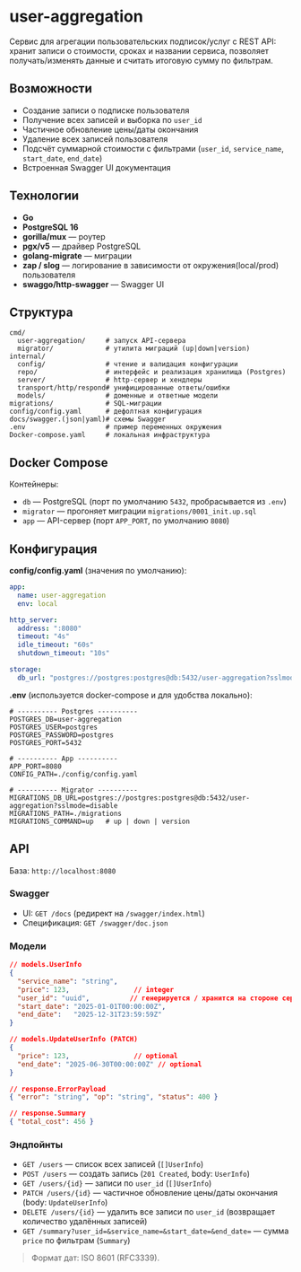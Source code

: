 # user-aggregation

Сервис для агрегации пользовательских подписок/услуг с REST API: хранит записи о стоимости, сроках и названии сервиса, позволяет получать/изменять данные и считать итоговую сумму по фильтрам.

## Возможности

* Создание записи о подписке пользователя
* Получение всех записей и выборка по `user_id`
* Частичное обновление цены/даты окончания
* Удаление всех записей пользователя
* Подсчёт суммарной стоимости с фильтрами (`user_id`, `service_name`, `start_date`, `end_date`)
* Встроенная Swagger UI документация 

## Технологии

* **Go** 
* **PostgreSQL 16**
* **gorilla/mux** — роутер
* **pgx/v5** — драйвер PostgreSQL
* **golang-migrate** — миграции
* **zap / slog** — логирование в зависимости от окружения(local/prod) пользователя
* **swaggo/http-swagger** — Swagger UI

## Структура

```
cmd/
  user-aggregation/     # запуск API-сервера
  migrator/             # утилита миграций (up|down|version)
internal/
  config/               # чтение и валидация конфигурации
  repo/                 # интерфейс и реализация хранилища (Postgres)
  server/               # http-сервер и хендлеры
  transport/http/respond# унифицированные ответы/ошибки
  models/               # доменные и ответные модели
migrations/             # SQL-миграции
config/config.yaml      # дефолтная конфигурация
docs/swagger.(json|yaml)# схемы Swagger
.env                    # пример переменных окружения
Docker-compose.yaml     # локальная инфраструктура
```

## Docker Compose

Контейнеры:

* `db` — PostgreSQL (порт по умолчанию `5432`, пробрасывается из `.env`)
* `migrator` — прогоняет миграции `migrations/0001_init.up.sql`
* `app` — API-сервер (порт `APP_PORT`, по умолчанию `8080`)



## Конфигурация

**config/config.yaml** (значения по умолчанию):

```yaml
app:
  name: user-aggregation
  env: local

http_server:
  address: ":8080"
  timeout: "4s"
  idle_timeout: "60s"
  shutdown_timeout: "10s"

storage:
  db_url: "postgres://postgres:postgres@db:5432/user-aggregation?sslmode=disable"
```

**.env** (используется docker-compose и для удобства локально):

```env
# ---------- Postgres ----------
POSTGRES_DB=user-aggregation
POSTGRES_USER=postgres
POSTGRES_PASSWORD=postgres
POSTGRES_PORT=5432

# ---------- App ----------
APP_PORT=8080
CONFIG_PATH=./config/config.yaml

# ---------- Migrator ----------
MIGRATIONS_DB_URL=postgres://postgres:postgres@db:5432/user-aggregation?sslmode=disable
MIGRATIONS_PATH=./migrations
MIGRATIONS_COMMAND=up   # up | down | version
```

## API

База: `http://localhost:8080`

### Swagger

* UI: `GET /docs` (редирект на `/swagger/index.html`)
* Спецификация: `GET /swagger/doc.json`

### Модели

```json
// models.UserInfo
{
  "service_name": "string",
  "price": 123,                // integer
  "user_id": "uuid",          // генерируется / хранится на стороне сервиса
  "start_date": "2025-01-01T00:00:00Z",
  "end_date":   "2025-12-31T23:59:59Z"
}

// models.UpdateUserInfo (PATCH)
{
  "price": 123,                // optional
  "end_date": "2025-06-30T00:00:00Z" // optional
}

// response.ErrorPayload
{ "error": "string", "op": "string", "status": 400 }

// response.Summary
{ "total_cost": 456 }
```

### Эндпойнты

* `GET /users` — список всех записей (`[]UserInfo`)
* `POST /users` — создать запись (`201 Created`, body: `UserInfo`)
* `GET /users/{id}` — записи по `user_id` (`[]UserInfo`)
* `PATCH /users/{id}` — частичное обновление цены/даты окончания (body: `UpdateUserInfo`)
* `DELETE /users/{id}` — удалить все записи по `user_id` (возвращает количество удалённых записей)
* `GET /summary?user_id=&service_name=&start_date=&end_date=` — сумма `price` по фильтрам (`Summary`)

> Формат дат: ISO 8601 (RFC3339).
